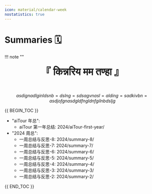 ```yaml
---
icon: material/calendar-week
nostatistics: true
---
```


# Summaries 🗓️

!!! note ""
    <div align="center" style="font-size:32px;font-weight:bold">
        『 किन्नरिय मम तण्हा 』
    </div>
    <br><br>

$$
asdign adlginldsnb = dslng = sdsagvnasl =  alding = sadkivbn = asdjofgnasdgldfngldnfgilnbdsljg
$$

{{ BEGIN_TOC }}

- "aiTour 年总":
    - aiTour 第一年总结: 2024/aiTour-first-year/
- "2024 周总":
    - 一周总结与反思-8: 2024/summary-8/
    - 一周总结与反思-7: 2024/summary-7/
    - 一周总结与反思-6: 2024/summary-6/
    - 一周总结与反思-5: 2024/summary-5/
    - 一周总结与反思-4: 2024/summary-4/
    - 一周总结与反思-3: 2024/summary-3/
    - 一周总结与反思-2: 2024/summary-2/

{{ END_TOC }}
